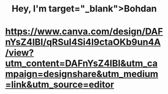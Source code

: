 <h1 align="center">Hey, I'm target="_blank">Bohdan</a>

# https://www.canva.com/design/DAFnYsZ4lBI/qRSul4Si4l9ctaOKb9un4A/view?utm_content=DAFnYsZ4lBI&utm_campaign=designshare&utm_medium=link&utm_source=editor
